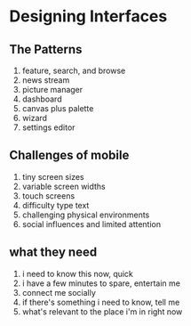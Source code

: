 # Designing Interfaces

## The Patterns
1. feature, search, and browse
1. news stream
1. picture manager
1. dashboard
1. canvas plus palette
1. wizard
1. settings editor

## Challenges of mobile
1. tiny screen sizes
1. variable screen widths
1. touch screens
1. difficulty type text
1. challenging physical environments
1. social influences and limited attention

## what they need
1. i need to know this now, quick
1. i have a few minutes to spare, entertain me
1. connect me socially
1. if there's something i need to know, tell me
1. what's relevant to the place i'm in right now
